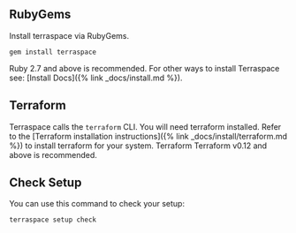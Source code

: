 ## RubyGems

Install terraspace via RubyGems.

    gem install terraspace

Ruby 2.7 and above is recommended. For other ways to install Terraspace see: [Install Docs]({% link _docs/install.md %}).

## Terraform

Terraspace calls the `terraform` CLI. You will need terraform installed. Refer to the [Terraform installation instructions]({% link _docs/install/terraform.md %}) to install terraform for your system. Terraform Terraform v0.12 and above is recommended.

## Check Setup

You can use this command to check your setup:

    terraspace setup check

